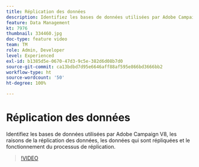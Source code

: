 ```yaml
---
title: Réplication des données
description: Identifiez les bases de données utilisées par Adobe Campaign V8, les raisons de la réplication des données, les données qui sont répliquées et le fonctionnement du processus de réplication.
feature: Data Management
kt: 7976
thumbnail: 334460.jpg
doc-type: feature video
team: TM
role: Admin, Developer
level: Experienced
exl-id: b1385d5e-0670-47d3-9c5e-382d6d08b7d0
source-git-commit: ca13bdbd7d95e6646aff88af595e866bd3666bb2
workflow-type: ht
source-wordcount: '50'
ht-degree: 100%

---
```


# Réplication des données

Identifiez les bases de données utilisées par Adobe Campaign V8, les raisons de la réplication des données, les données qui sont répliquées et le fonctionnement du processus de réplication.

>[!VIDEO](https://video.tv.adobe.com/v/334460?quality=12)
